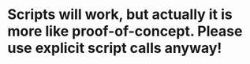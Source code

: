 Scripts will work, but actually it is more like proof-of-concept.
Please use explicit script calls anyway!
=======
